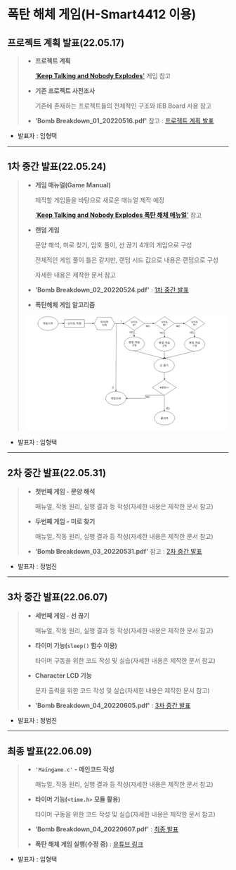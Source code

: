 
# **폭탄 해체 게임(H-Smart4412 이용)**


## **프로젝트 계획 발표(22.05.17)**

> - **프로젝트 계획**
>
>   ['**Keep Talking and Nobody Explodes**'](http://www.keeptalkinggame.com/) 게임 참고
>
> - **기존 프로젝트 사전조사**
>
>   기존에 존재하는 프로젝트들의 전체적인 구조와 IEB Board 사용 참고
>
> - **'Bomb Breakdown_01_20220516.pdf'** 참고 : [프로젝트 계획 발표](https://github.com/hyoungteak/IoT_HSmart4412/blob/main/Docs/Bomb%20Breakdown_01_20220516.pdf)
>
 - 발표자 : 임형택

---

## **1차 중간 발표(22.05.24)**

> - **게임 매뉴얼(Game Manual)**
>
>   제작할 게임들을 바탕으로 새로운 매뉴얼 제작 예정
>
>   ['**Keep Talking and Nobody Explodes 폭탄 해체 매뉴얼**'](https://www.bombmanual.com/ko/) 참고
>
> - **랜덤 게임**
>
>   문양 해석, 미로 찾기, 암호 풀이, 선 끊기 4개의 게임으로 구성
>
>   전체적인 게임 풀이 틀은 같지만, 랜덤 시드 값으로 내용은 랜덤으로 구성
>
>   자세한 내용은 제작한 문서 참고
>
> - **'Bomb Breakdown_02_20220524.pdf'** : [1차 중간 발표](https://docs.google.com/document/d/18wyuJe8805JIE2ftS6ue8w0owCxuHiCCFlvMyepP3zM/edit?usp=sharing)
>
> - **폭탄해체 게임 알고리즘**
>
>![img_01](/Images/01.png)

 - 발표자 : 임형택


---

## **2차 중간 발표(22.05.31)**

> - **첫번째 게임 - 문양 해석**
>
>   매뉴얼, 작동 원리, 실행 결과 등 작성(자세한 내용은 제작한 문서 참고)
>
> - **두번째 게임 - 미로 찾기**
>
>   매뉴얼, 작동 원리, 실행 결과 등 작성(자세한 내용은 제작한 문서 참고)
>
> - **'Bomb Breakdown_03_20220531.pdf'** 참고 : [2차 중간 발표](https://docs.google.com/document/d/1gHcK0-FiGUvA0DYAOu1RZ-o5m-i1AtpV3A5RLSvth9A/edit?usp=sharing)

 - 발표자 : 정범진

---

## **3차 중간 발표(22.06.07)**


>
> - **세번째 게임 - 선 끊기**
>
>   매뉴얼, 작동 원리, 실행 결과 등 작성(자세한 내용은 제작한 문서 참고)
>
> - **타이머 기능(`sleep()` 함수 이용)**
>
>   타이머 구동을 위한 코드 작성 및 실습(자세한 내용은 제작한 문서 참고)
>
> - **Character LCD 기능**
>
>   문자 출력을 위한 코드 작성 및 실습(자세한 내용은 제작한 문서 참고)
>
> - **'Bomb Breakdown_04_20220605.pdf'** : [3차 중간 발표](https://docs.google.com/document/d/1aSvvhIvSaBHxP_qkZ1ZwGBGDzTM5q5R3aMHY-2sYNIg/edit?usp=sharing)

 - 발표자 : 정범진

---

## **최종 발표(22.06.09)**

> - **`'Maingame.c'` - 메인코드 작성**
>
>   매뉴얼, 작동 원리, 실행 결과 등 작성(자세한 내용은 제작한 문서 참고)
>
> - **타이머 기능(`<time.h>` 모듈 활용)**
>
>   타이머 구동을 위한 코드 작성 및 실습(자세한 내용은 제작한 문서 참고)
>
> - **'Bomb Breakdown_04_20220607.pdf'** : [최종 발표](https://docs.google.com/document/d/1aSvvhIvSaBHxP_qkZ1ZwGBGDzTM5q5R3aMHY-2sYNIg/edit?usp=sharing)
>
> - **폭탄 해체 게임 실행(수정 중)** : [유튜브 링크](https://docs.google.com/document/d/1aSvvhIvSaBHxP_qkZ1ZwGBGDzTM5q5R3aMHY-2sYNIg/edit?usp=sharing)

 - 발표자 : 임형택